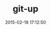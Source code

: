 ---
layout: post
title:  "git-up"
repo:   "aanand/git-up"
date:   2015-02-18 17:12:50
gemurl: http://github.com/aanand/git-up
---